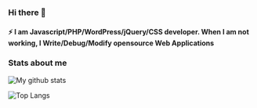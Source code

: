 ### Hi there 👋

#### ⚡ I am Javascript/PHP/WordPress/jQuery/CSS developer. When I am not working, I Write/Debug/Modify opensource Web Applications


### Stats about me

![My github stats](https://github-readme-stats.vercel.app/api?username=ujw0l&count_private=true&show_icons=true&layout=defaultl)

![Top Langs](https://github-readme-stats.vercel.app/api/top-langs/?username=ujw0l)


<!--
**ujw0l/ujw0l** is a ✨ _special_ ✨ repository because its `README.md` (this file) appears on your GitHub profile.

Here are some ideas to get you started:

- ç I’m currently working on ...
- 🌱 I’m currently learning ...
- 👯 I’m looking to collaborate on ...
- 🤔 I’m looking for help with ...
- 💬 Ask me about ...
- 📫 How to reach me: ...
- 😄 Pronouns: ...
- ⚡ Fun fact: ...
-->
